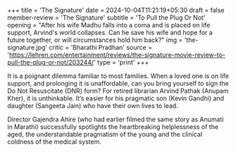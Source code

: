 +++
title = 'The Signature'
date = 2024-10-04T11:21:19+05:30
draft = false
member-review = 'The Signature'
subtitle = 'To Pull the Plug Or Not'
opening = "After his wife Madhu falls into a coma and is placed on life support, Arvind's world collapses. Can he save his wife and hope for a future together, or will circumstances hold him back?"
img = 'the-signature.jpg'
critic = 'Bharathi Pradhan'
source = 'https://lehren.com/entertainment/reviews/the-signature-movie-review-to-pull-the-plug-or-not/203244/'
type = 'print'
+++

It is a poignant dilemma familiar to most families. When a loved one is on life support, and prolonging it is unaffordable, can you bring yourself to sign the Do Not Resuscitate (DNR) form? For retired librarian Arvind Pathak (Anupam Kher), it is unthinkable. It’s easier for his pragmatic son (Kevin Gandhi) and daughter (Sangeeta Jain) who have their own lives to lead.

Director Gajendra Ahire (who had earlier filmed the same story as Anumati in Marathi) successfully spotlights the heartbreaking helplessness of the aged, the understandable pragmatism of the young and the clinical coldness of the medical system.
